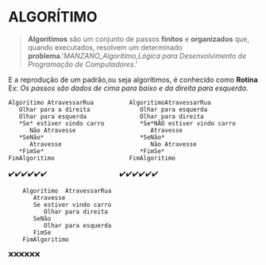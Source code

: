 # **ALGORÍTIMO**

  

> **Algorítimos** são um conjunto de passos **finitos** e **organizados** que, quando executados, resolvem um determinado **problema**.'*MANZANO_Algorítimo,Lógica para Desenvolvimento de Programação de Computadores*.'

E a reprodução de um padrão,ou seja algorítimos, é conhecido como **Rotina**
Ex:
*Os passos são dados de cima para baixo e da direita para esquerda.*
```
Algoritimo AtravessarRua          AlgoritimoAtravessarRua
   Olhar para a direita              Olhar para esquerda 
   Olhar para esquerda               Olhar para direita
   *Se* estiver vindo carro          *Se*NÃO estiver vindo carro 
      Não Atravesse                     Atravesse
   *SeNão*                           *SeNão*  
      Atravesse                         Não Atravesse
   *FimSe*                           *FimSe* 
FimAlgoritimo                     FimAlgoritimo
```
  ✔️✔️✔️✔️✔️✔️ &nbsp;&nbsp;&nbsp;&nbsp;&nbsp;&nbsp;&nbsp;&nbsp;&nbsp;&nbsp;&nbsp;&nbsp;&nbsp;&nbsp;&nbsp;&nbsp;&nbsp;&nbsp;&nbsp;&nbsp;&nbsp;&nbsp;&nbsp;&nbsp;&nbsp;&nbsp;&nbsp;&nbsp;&nbsp;&nbsp;&nbsp;&nbsp;&nbsp;&nbsp;&nbsp;&nbsp;✔️✔️✔️✔️✔️✔️ 
```  
    Algoritimo  AtravessarRua
       Atravesse
       Se estiver vindo carro 
          Olhar para direita
       SeNão
          Olhar para esquerda
       FimSe      
    FimAlgoritimo
```    
❌❌❌❌❌❌